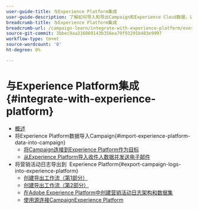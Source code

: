 ```yaml
---
user-guide-title: 与Experience Platform集成
user-guide-description: 了解如何导入和导出Campaign和Experience Cloud数据，以便两个解决方案之间进行通信。
breadcrumb-title: 与Experience Platform集成
breadcrumb-url: /campaign-learn/integrate-with-experience-platform/overview.html
source-git-commit: 3bbec9aa316069143b356ea79f93291b403e9997
workflow-type: tm+mt
source-wordcount: '0'
ht-degree: 0%

---
```



# 与Experience Platform集成 {#integrate-with-experience-platform}

+ [概述](/help/tutorial-integrate-with-experience-platform/overview.md)
+ 将Experience Platform数据导入Campaign{#import-experience-platform-data-into-campaign}
   + [将Campaign连接到Experience Platform作为目标](/help/tutorial-integrate-with-experience-platform/connect-campaign-to-experience-platform-as-destination.md)
   + [从Experience Platform导入收件人数据并发送电子邮件](/help/tutorial-integrate-with-experience-platform/import-recipient-data-from-platform.md)
+ 将营销活动日志导出到  Experience Platform{#export-campaign-logs-into-experience-platform}
   + [创建导出工作流（第1部分）](/help/tutorial-integrate-with-experience-platform/workflow-to-find-last-modified-date.md)
   + [创建导出工作流（第2部分）](/help/tutorial-integrate-with-experience-platform/extract-format-save-data-to-external-account.md)
   + [在Adobe Experience Platform中创建营销活动日志架构和数据集](/help/tutorial-integrate-with-experience-platform/create-a-campaign-logs-schema-and-dataset-in-experience-platform.md)
   + [使用源连接CampaignExperience Platform](/help/tutorial-integrate-with-experience-platform/connect-campaign-data-using-s3-as-source-on-platform.md)
